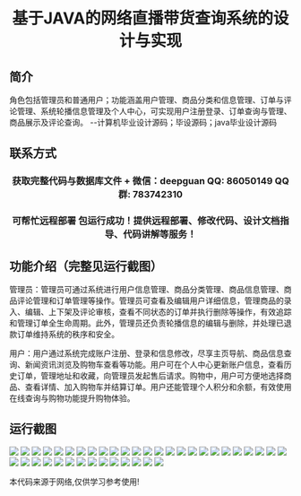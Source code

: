 <p><h1 align="center">基于JAVA的网络直播带货查询系统的设计与实现</h1></p>

## 简介
角色包括管理员和普通用户；功能涵盖用户管理、商品分类和信息管理、订单与评论管理、系统轮播信息管理及个人中心，可实现用户注册登录、订单查询与管理、商品展示及评论查询。    --计算机毕业设计源码；毕设源码；java毕业设计源码


## 联系方式
<p><h3 align="center">获取完整代码与数据库文件 + 微信：deepguan QQ: 86050149 QQ群: 783742310</h3></p>
<p><h3 align="center">可帮忙远程部署 包运行成功！提供远程部署、修改代码、设计文档指导、代码讲解等服务！</h3></p>

## 功能介绍（完整见运行截图）
管理员：管理员可通过系统进行用户信息管理、商品分类管理、商品信息管理、商品评论管理和订单管理等操作。管理员可查看及编辑用户详细信息，管理商品的录入、编辑、上下架及评论审核，查看不同状态的订单并执行删除等操作，有效追踪和管理订单全生命周期。此外，管理员还负责轮播信息的编辑与删除，并处理已退款订单维持系统的秩序和安全。

用户：用户通过系统完成账户注册、登录和信息修改，尽享主页导航、商品信息查询、新闻资讯浏览及购物车查看等功能。用户可在个人中心更新账户信息，查看历史订单，管理地址和收藏，向管理员发起售后请求。购物中，用户可方便地选择商品、查看详情、加入购物车并结算订单。用户还能管理个人积分和余额，有效使用在线查询与购物功能提升购物体验。


## 运行截图
![](https://bs-1329754181.cos.ap-shanghai.myqcloud.com/ssm/NetworkLiveStreamingSalesQuerySystem/img/001.jpg)
![](https://bs-1329754181.cos.ap-shanghai.myqcloud.com/ssm/NetworkLiveStreamingSalesQuerySystem/img/002.jpg)
![](https://bs-1329754181.cos.ap-shanghai.myqcloud.com/ssm/NetworkLiveStreamingSalesQuerySystem/img/003.jpg)
![](https://bs-1329754181.cos.ap-shanghai.myqcloud.com/ssm/NetworkLiveStreamingSalesQuerySystem/img/004.jpg)
![](https://bs-1329754181.cos.ap-shanghai.myqcloud.com/ssm/NetworkLiveStreamingSalesQuerySystem/img/005.jpg)
![](https://bs-1329754181.cos.ap-shanghai.myqcloud.com/ssm/NetworkLiveStreamingSalesQuerySystem/img/006.jpg)
![](https://bs-1329754181.cos.ap-shanghai.myqcloud.com/ssm/NetworkLiveStreamingSalesQuerySystem/img/007.jpg)
![](https://bs-1329754181.cos.ap-shanghai.myqcloud.com/ssm/NetworkLiveStreamingSalesQuerySystem/img/008.jpg)
![](https://bs-1329754181.cos.ap-shanghai.myqcloud.com/ssm/NetworkLiveStreamingSalesQuerySystem/img/009.jpg)
![](https://bs-1329754181.cos.ap-shanghai.myqcloud.com/ssm/NetworkLiveStreamingSalesQuerySystem/img/010.jpg)
![](https://bs-1329754181.cos.ap-shanghai.myqcloud.com/ssm/NetworkLiveStreamingSalesQuerySystem/img/011.jpg)
![](https://bs-1329754181.cos.ap-shanghai.myqcloud.com/ssm/NetworkLiveStreamingSalesQuerySystem/img/012.jpg)
![](https://bs-1329754181.cos.ap-shanghai.myqcloud.com/ssm/NetworkLiveStreamingSalesQuerySystem/img/013.jpg)
![](https://bs-1329754181.cos.ap-shanghai.myqcloud.com/ssm/NetworkLiveStreamingSalesQuerySystem/img/014.jpg)
![](https://bs-1329754181.cos.ap-shanghai.myqcloud.com/ssm/NetworkLiveStreamingSalesQuerySystem/img/015.jpg)
![](https://bs-1329754181.cos.ap-shanghai.myqcloud.com/ssm/NetworkLiveStreamingSalesQuerySystem/img/016.jpg)
![](https://bs-1329754181.cos.ap-shanghai.myqcloud.com/ssm/NetworkLiveStreamingSalesQuerySystem/img/017.jpg)
![](https://bs-1329754181.cos.ap-shanghai.myqcloud.com/ssm/NetworkLiveStreamingSalesQuerySystem/img/018.jpg)
![](https://bs-1329754181.cos.ap-shanghai.myqcloud.com/ssm/NetworkLiveStreamingSalesQuerySystem/img/019.jpg)
![](https://bs-1329754181.cos.ap-shanghai.myqcloud.com/ssm/NetworkLiveStreamingSalesQuerySystem/img/020.jpg)
![](https://bs-1329754181.cos.ap-shanghai.myqcloud.com/ssm/NetworkLiveStreamingSalesQuerySystem/img/021.jpg)
![](https://bs-1329754181.cos.ap-shanghai.myqcloud.com/ssm/NetworkLiveStreamingSalesQuerySystem/img/022.jpg)
![](https://bs-1329754181.cos.ap-shanghai.myqcloud.com/ssm/NetworkLiveStreamingSalesQuerySystem/img/023.jpg)
![](https://bs-1329754181.cos.ap-shanghai.myqcloud.com/ssm/NetworkLiveStreamingSalesQuerySystem/img/024.jpg)
![](https://bs-1329754181.cos.ap-shanghai.myqcloud.com/ssm/NetworkLiveStreamingSalesQuerySystem/img/025.jpg)
![](https://bs-1329754181.cos.ap-shanghai.myqcloud.com/ssm/NetworkLiveStreamingSalesQuerySystem/img/026.jpg)
![](https://bs-1329754181.cos.ap-shanghai.myqcloud.com/ssm/NetworkLiveStreamingSalesQuerySystem/img/027.jpg)
![](https://bs-1329754181.cos.ap-shanghai.myqcloud.com/ssm/NetworkLiveStreamingSalesQuerySystem/img/028.jpg)
![](https://bs-1329754181.cos.ap-shanghai.myqcloud.com/ssm/NetworkLiveStreamingSalesQuerySystem/img/029.jpg)
![](https://bs-1329754181.cos.ap-shanghai.myqcloud.com/ssm/NetworkLiveStreamingSalesQuerySystem/img/030.jpg)
![](https://bs-1329754181.cos.ap-shanghai.myqcloud.com/ssm/NetworkLiveStreamingSalesQuerySystem/img/031.jpg)
![](https://bs-1329754181.cos.ap-shanghai.myqcloud.com/ssm/NetworkLiveStreamingSalesQuerySystem/img/032.jpg)
![](https://bs-1329754181.cos.ap-shanghai.myqcloud.com/ssm/NetworkLiveStreamingSalesQuerySystem/img/033.jpg)
![](https://bs-1329754181.cos.ap-shanghai.myqcloud.com/ssm/NetworkLiveStreamingSalesQuerySystem/img/034.jpg)
![](https://bs-1329754181.cos.ap-shanghai.myqcloud.com/ssm/NetworkLiveStreamingSalesQuerySystem/img/035.jpg)
![](https://bs-1329754181.cos.ap-shanghai.myqcloud.com/ssm/NetworkLiveStreamingSalesQuerySystem/img/036.jpg)
![](https://bs-1329754181.cos.ap-shanghai.myqcloud.com/ssm/NetworkLiveStreamingSalesQuerySystem/img/037.jpg)
![](https://bs-1329754181.cos.ap-shanghai.myqcloud.com/ssm/NetworkLiveStreamingSalesQuerySystem/img/038.jpg)
![](https://bs-1329754181.cos.ap-shanghai.myqcloud.com/ssm/NetworkLiveStreamingSalesQuerySystem/img/039.jpg)

<p>本代码来源于网络,仅供学习参考使用!</p>
